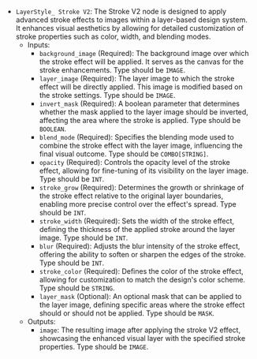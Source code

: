 - `LayerStyle_ Stroke V2`: The Stroke V2 node is designed to apply advanced stroke effects to images within a layer-based design system. It enhances visual aesthetics by allowing for detailed customization of stroke properties such as color, width, and blending modes.
    - Inputs:
        - `background_image` (Required): The background image over which the stroke effect will be applied. It serves as the canvas for the stroke enhancements. Type should be `IMAGE`.
        - `layer_image` (Required): The layer image to which the stroke effect will be directly applied. This image is modified based on the stroke settings. Type should be `IMAGE`.
        - `invert_mask` (Required): A boolean parameter that determines whether the mask applied to the layer image should be inverted, affecting the area where the stroke is applied. Type should be `BOOLEAN`.
        - `blend_mode` (Required): Specifies the blending mode used to combine the stroke effect with the layer image, influencing the final visual outcome. Type should be `COMBO[STRING]`.
        - `opacity` (Required): Controls the opacity level of the stroke effect, allowing for fine-tuning of its visibility on the layer image. Type should be `INT`.
        - `stroke_grow` (Required): Determines the growth or shrinkage of the stroke effect relative to the original layer boundaries, enabling more precise control over the effect's spread. Type should be `INT`.
        - `stroke_width` (Required): Sets the width of the stroke effect, defining the thickness of the applied stroke around the layer image. Type should be `INT`.
        - `blur` (Required): Adjusts the blur intensity of the stroke effect, offering the ability to soften or sharpen the edges of the stroke. Type should be `INT`.
        - `stroke_color` (Required): Defines the color of the stroke effect, allowing for customization to match the design's color scheme. Type should be `STRING`.
        - `layer_mask` (Optional): An optional mask that can be applied to the layer image, defining specific areas where the stroke effect should or should not be applied. Type should be `MASK`.
    - Outputs:
        - `image`: The resulting image after applying the stroke V2 effect, showcasing the enhanced visual layer with the specified stroke properties. Type should be `IMAGE`.
